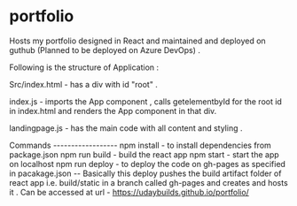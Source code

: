 # portfolio
Hosts my portfolio designed in React and maintained and deployed on guthub (Planned to be deployed on Azure DevOps) .

Following is the structure of Application :

Src/index.html - has a div with id "root" .

index.js - imports the App component , calls getelementbyId for the root id in index.html and renders the App component in that div.

landingpage.js - has the main code with all content and styling .

Commands ------------------
npm install - to install dependencies from package.json
npm run build - build the react app
npm start - start the app on localhost 
npm run deploy - to deploy the code on gh-pages as specified in pacakage.json -- Basically this deploy pushes the build artifact folder of react app i.e. build/static in a branch called gh-pages and creates and hosts it .
Can be accessed at url - https://udaybuilds.github.io/portfolio/
